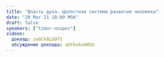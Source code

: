 ```yaml
---
title: "Власть духа. Целостная система развития человека"
date: "20 Mar 21 18:00 MSK"
draft: false
speakers: ["timur-usupov"]
videos:
  доклад: zwGCk8LGOfI
  обсуждение доклада: aUYkvknnMSU
---
```

